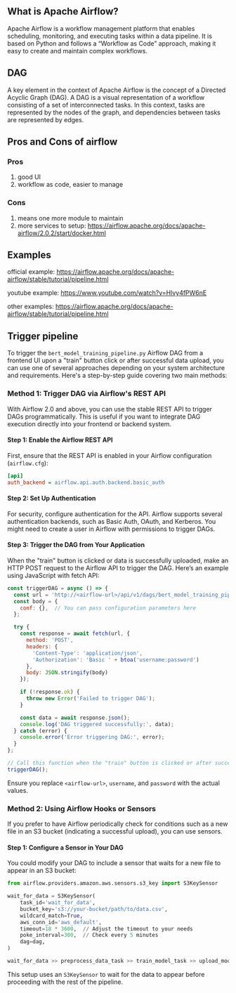 ## What is Apache Airflow?
Apache Airflow is a workflow management platform that enables scheduling, monitoring, and executing tasks within a data pipeline. It is based on Python and follows a “Workflow as Code” approach, making it easy to create and maintain complex workflows.

## DAG
A key element in the context of Apache Airflow is the concept of a Directed Acyclic Graph (DAG). A DAG is a visual representation of a workflow consisting of a set of interconnected tasks. In this context, tasks are represented by the nodes of the graph, and dependencies between tasks are represented by edges.

## Pros and Cons of airflow
### Pros
1. good UI
2. workflow as code, easier to manage

### Cons
1. means one more module to maintain
2. more services to setup: https://airflow.apache.org/docs/apache-airflow/2.0.2/start/docker.html

## Examples

official example: https://airflow.apache.org/docs/apache-airflow/stable/tutorial/pipeline.html

youtube example: https://www.youtube.com/watch?v=Hlvy4fPW6nE

other examples: https://airflow.apache.org/docs/apache-airflow/stable/tutorial/pipeline.html

## Trigger pipeline

To trigger the `bert_model_training_pipeline.py` Airflow DAG from a frontend UI upon a "train" button click or after successful data upload, you can use one of several approaches depending on your system architecture and requirements. Here's a step-by-step guide covering two main methods:

### Method 1: Trigger DAG via Airflow's REST API

With Airflow 2.0 and above, you can use the stable REST API to trigger DAGs programmatically. This is useful if you want to integrate DAG execution directly into your frontend or backend system.

#### Step 1: Enable the Airflow REST API
First, ensure that the REST API is enabled in your Airflow configuration (`airflow.cfg`):

```ini
[api]
auth_backend = airflow.api.auth.backend.basic_auth
```

#### Step 2: Set Up Authentication
For security, configure authentication for the API. Airflow supports several authentication backends, such as Basic Auth, OAuth, and Kerberos. You might need to create a user in Airflow with permissions to trigger DAGs.

#### Step 3: Trigger the DAG from Your Application
When the "train" button is clicked or data is successfully uploaded, make an HTTP POST request to the Airflow API to trigger the DAG. Here’s an example using JavaScript with fetch API:

```javascript
const triggerDAG = async () => {
  const url = 'http://<airflow-url>/api/v1/dags/bert_model_training_pipeline/dagRuns';
  const body = {
    conf: {},  // You can pass configuration parameters here
  };

  try {
    const response = await fetch(url, {
      method: 'POST',
      headers: {
        'Content-Type': 'application/json',
        'Authorization': 'Basic ' + btoa('username:password')
      },
      body: JSON.stringify(body)
    });

    if (!response.ok) {
      throw new Error('Failed to trigger DAG');
    }

    const data = await response.json();
    console.log('DAG triggered successfully:', data);
  } catch (error) {
    console.error('Error triggering DAG:', error);
  }
};

// Call this function when the "train" button is clicked or after successful file upload
triggerDAG();
```
Ensure you replace `<airflow-url>`, `username`, and `password` with the actual values.

### Method 2: Using Airflow Hooks or Sensors

If you prefer to have Airflow periodically check for conditions such as a new file in an S3 bucket (indicating a successful upload), you can use sensors.

#### Step 1: Configure a Sensor in Your DAG
You could modify your DAG to include a sensor that waits for a new file to appear in an S3 bucket:

```python
from airflow.providers.amazon.aws.sensors.s3_key import S3KeySensor

wait_for_data = S3KeySensor(
    task_id='wait_for_data',
    bucket_key='s3://your-bucket/path/to/data.csv',
    wildcard_match=True,
    aws_conn_id='aws_default',
    timeout=18 * 3600,  // Adjust the timeout to your needs
    poke_interval=300,  // Check every 5 minutes
    dag=dag,
)

wait_for_data >> preprocess_data_task >> train_model_task >> upload_model
```

This setup uses an `S3KeySensor` to wait for the data to appear before proceeding with the rest of the pipeline.
